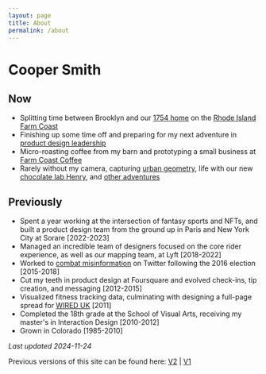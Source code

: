 ```yaml
---
layout: page
title: About
permalink: /about
---
```


# Cooper Smith

## Now

- Splitting time between Brooklyn and our [1754 home](https://www.instagram.com) on the [Rhode Island Farm Coast](https://www.nytimes.com)
- Finishing up some time off and preparing for my next adventure in [product design leadership](https://read.cv)
- Micro-roasting coffee from my barn and prototyping a small business at [Farm Coast Coffee](https://www.farmcoastcoffee.com)
- Rarely without my camera, capturing [urban geometry](https://glass.photo), life with our new [chocolate lab Henry](https://glass.photo), and [other adventures](https://glass.photo)

## Previously

- Spent a year working at the intersection of fantasy sports and NFTs, and built a product design team from the ground up in Paris and New York City at Sorare [2022-2023]
- Managed an incredible team of designers focused on the core rider experience, as well as our mapping team, at Lyft [2018-2022]
- Worked to [combat misinformation](https://www.nytimes.com) on Twitter following the 2016 election [2015-2018]
- Cut my teeth in product design at Foursquare and evolved check-ins, tip creation, and messaging [2012-2015]
- Visualized fitness tracking data, culminating with designing a full-page spread for [WIRED UK](https://cargocollective.com) [2011]
- Completed the 18th grade at the School of Visual Arts, receiving my master's in Interaction Design [2010-2012]
- Grown in Colorado [1985-2010]

_Last updated 2024-11-24_

Previous versions of this site can be found here: [V2](https://www.coopsmith.co/archive/v2/) | [V1](https://www.coopsmith.co/Archive/V1/)
